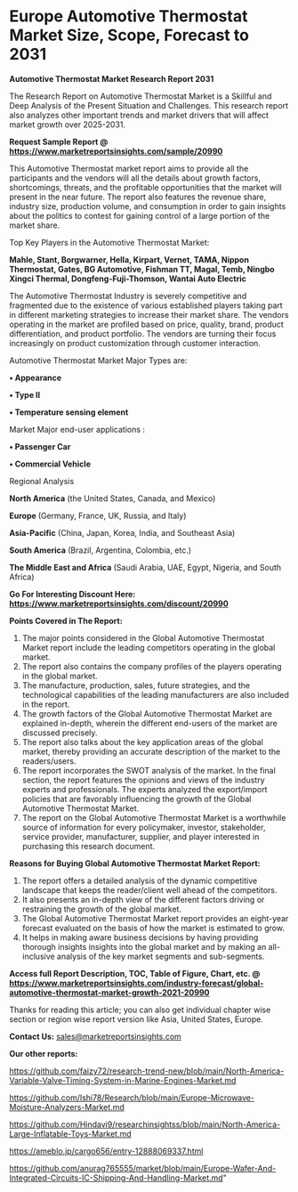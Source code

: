 # Europe Automotive Thermostat Market Size, Scope, Forecast to 2031

<strong>Automotive Thermostat Market Research Report 2031</strong>

The Research Report on Automotive Thermostat Market is a Skillful and Deep Analysis of the Present Situation and Challenges. This research report also analyzes other important trends and market drivers that will affect market growth over 2025-2031.

<strong>Request Sample Report @ <a href=https://www.marketreportsinsights.com/sample/20990>https://www.marketreportsinsights.com/sample/20990</a></strong>

This Automotive Thermostat market report aims to provide all the participants and the vendors will all the details about growth factors, shortcomings, threats, and the profitable opportunities that the market will present in the near future. The report also features the revenue share, industry size, production volume, and consumption in order to gain insights about the politics to contest for gaining control of a large portion of the market share.

Top Key Players in the Automotive Thermostat Market:

<strong>Mahle, Stant, Borgwarner, Hella, Kirpart, Vernet, TAMA, Nippon Thermostat, Gates, BG Automotive, Fishman TT, Magal, Temb, Ningbo Xingci Thermal, Dongfeng-Fuji-Thomson, Wantai Auto Electric</strong>

The Automotive Thermostat Industry is severely competitive and fragmented due to the existence of various established players taking part in different marketing strategies to increase their market share. The vendors operating in the market are profiled based on price, quality, brand, product differentiation, and product portfolio. The vendors are turning their focus increasingly on product customization through customer interaction.

Automotive Thermostat Market Major Types are:

<strong>• Appearance

• Type II

• Temperature sensing element</strong>

Market Major end-user applications :

<strong>• Passenger Car

• Commercial Vehicle</strong>

Regional Analysis

</u><strong><b>North America</b></strong> (the United States, Canada, and Mexico)

<strong><b>Europe </b></strong>(Germany, France, UK, Russia, and Italy)

<strong><b>Asia-Pacific</b></strong> (China, Japan, Korea, India, and Southeast Asia)

<strong><b>South America</b></strong> (Brazil, Argentina, Colombia, etc.)

<strong><b>The Middle East and Africa</b></strong> (Saudi Arabia, UAE, Egypt, Nigeria, and South Africa)

<strong>Go For Interesting Discount Here: <a href=https://www.marketreportsinsights.com/discount/20990>https://www.marketreportsinsights.com/discount/20990</a></strong>

<strong>Points Covered in The Report:</strong>
<ol>
  <li>The major points considered in the Global Automotive Thermostat Market report include the leading competitors operating in the global market.</li>
  <li>The report also contains the company profiles of the players operating in the global market.</li>
  <li>The manufacture, production, sales, future strategies, and the technological capabilities of the leading manufacturers are also included in the report.</li>
  <li>The growth factors of the Global Automotive Thermostat Market are explained in-depth, wherein the different end-users of the market are discussed precisely.</li>
  <li>The report also talks about the key application areas of the global market, thereby providing an accurate description of the market to the readers/users.</li>
  <li>The report incorporates the SWOT analysis of the market. In the final section, the report features the opinions and views of the industry experts and professionals. The experts analyzed the export/import policies that are favorably influencing the growth of the Global Automotive Thermostat Market.</li>
  <li>The report on the Global Automotive Thermostat Market is a worthwhile source of information for every policymaker, investor, stakeholder, service provider, manufacturer, supplier, and player interested in purchasing this research document.</li>
</ol>
<strong>Reasons for Buying Global Automotive Thermostat Market Report:</strong>

<ol>
  <li>The report offers a detailed analysis of the dynamic competitive landscape that keeps the reader/client well ahead of the competitors.</li>
  <li>It also presents an in-depth view of the different factors driving or restraining the growth of the global market.</li>
  <li>The Global Automotive Thermostat Market report provides an eight-year forecast evaluated on the basis of how the market is estimated to grow.</li>
  <li>It helps in making aware business decisions by having providing thorough insights insights into the global market and by making an all-inclusive analysis of the key market segments and sub-segments.</li>
</ol>
<strong>Access full Report Description, TOC, Table of Figure, Chart, etc. @ <a href=https://www.marketreportsinsights.com/industry-forecast/global-automotive-thermostat-market-growth-2021-20990>https://www.marketreportsinsights.com/industry-forecast/global-automotive-thermostat-market-growth-2021-20990</a></strong>


Thanks for reading this article; you can also get individual chapter wise section or region wise report version like Asia, United States, Europe.

<strong>Contact Us:</strong>
sales@marketreportsinsights.com

<strong>Our other reports:</strong>

<a href=https://github.com/faizy72/research-trend-new/blob/main/North-America-Variable-Valve-Timing-System-in-Marine-Engines-Market.md>https://github.com/faizy72/research-trend-new/blob/main/North-America-Variable-Valve-Timing-System-in-Marine-Engines-Market.md</a>

<a href=https://github.com/Ishi78/Research/blob/main/Europe-Microwave-Moisture-Analyzers-Market.md>https://github.com/Ishi78/Research/blob/main/Europe-Microwave-Moisture-Analyzers-Market.md</a>

<a href=https://github.com/Hindavi9/researchinsightss/blob/main/North-America-Large-Inflatable-Toys-Market.md>https://github.com/Hindavi9/researchinsightss/blob/main/North-America-Large-Inflatable-Toys-Market.md</a>

<a href=https://ameblo.jp/cargo656/entry-12888069337.html>https://ameblo.jp/cargo656/entry-12888069337.html</a>

<a href=https://github.com/anurag765555/market/blob/main/Europe-Wafer-And-Integrated-Circuits-IC-Shipping-And-Handling-Market.md>https://github.com/anurag765555/market/blob/main/Europe-Wafer-And-Integrated-Circuits-IC-Shipping-And-Handling-Market.md</a>"
